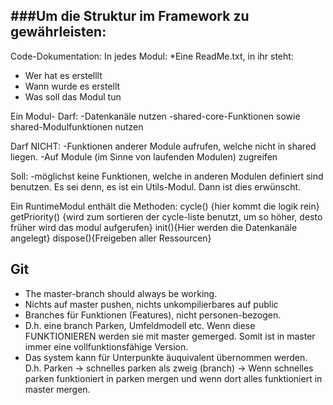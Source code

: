 
###Um die Struktur im Framework zu gewährleisten:
----------------------------------------------

Code-Dokumentation:
In jedes Modul:
*Eine ReadMe.txt, in ihr steht:
 * Wer hat es erstelllt
 * Wann wurde es erstellt
 * Was soll das Modul tun

Ein Modul-
Darf:
-Datenkanäle nutzen
-shared-core-Funktionen sowie shared-Modulfunktionen nutzen

Darf NICHT:
-Funktionen anderer Module aufrufen, welche nicht in shared liegen.
-Auf Module (im Sinne von laufenden Modulen) zugreifen

Soll:
-möglichst keine Funktionen, welche in anderen Modulen definiert sind benutzen. Es sei denn, es ist ein Utils-Modul. Dann ist dies erwünscht.

Ein RuntimeModul enthält die Methoden:
cycle() {hier kommt die logik rein}
getPriority() {wird zum sortieren der cycle-liste benutzt, um so höher, desto früher wird das modul aufgerufen}
init(){Hier werden die Datenkanäle angelegt}
dispose(){Freigeben aller Ressourcen}

Git
----
 * The master-branch should always be working.
 * Nichts auf master pushen, nichts unkompilierbares auf public
 * Branches für Funktionen (Features), nicht personen-bezogen.
 * D.h. eine branch Parken, Umfeldmodell etc. Wenn diese FUNKTIONIEREN werden sie mit master gemerged. Somit ist in master immer eine vollfunktionsfähige Version.
 * Das system kann für Unterpunkte äuquivalent übernommen werden. D.h. Parken -> schnelles parken als zweig (branch) -> Wenn schnelles parken funktioniert in parken mergen und wenn dort alles funktioniert in master mergen.

